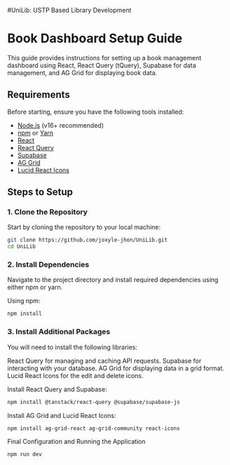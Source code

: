 #UniLib: USTP Based Library Development

# Book Dashboard Setup Guide

This guide provides instructions for setting up a book management dashboard using React, React Query (tQuery), Supabase for data management, and AG Grid for displaying book data.

## Requirements

Before starting, ensure you have the following tools installed:
- [Node.js](https://nodejs.org/en/) (v16+ recommended)
- [npm](https://www.npmjs.com/) or [Yarn](https://yarnpkg.com/)
- [React](https://reactjs.org/)
- [React Query](https://tanstack.com/query/v3)
- [Supabase](https://supabase.com/)
- [AG Grid](https://www.ag-grid.com/)
- [Lucid React Icons](https://github.com/luin/react-icons)

## Steps to Setup

### 1. Clone the Repository

Start by cloning the repository to your local machine:

```bash 
git clone https://github.com/joxyle-jhon/UniLib.git
cd UniLib
```
### 2. Install Dependencies
Navigate to the project directory and install required dependencies using either npm or yarn.

Using npm:
```bash
npm install
```

### 3. Install Additional Packages
You will need to install the following libraries:

React Query for managing and caching API requests.
Supabase for interacting with your database.
AG Grid for displaying data in a grid format.
Lucid React Icons for the edit and delete icons.

Install React Query and Supabase:
```bash
npm install @tanstack/react-query @supabase/supabase-js
```
Install AG Grid and Lucid React Icons:
```bash
npm install ag-grid-react ag-grid-community react-icons
```
Final Configuration and Running the Application
```bash
npm run dev
```


